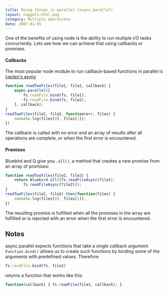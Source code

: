 ```yaml
---
title: Doing things in parallel (async.parallel)
layout: nuggets.html.pug
category: Multiple operations
date: 2007-01-05
---
```


One of the benefits of using node is the ability to run multiple I/O tasks
concurrently. Lets see how we can achieve that using callbacks or promises.


#### Callbacks

The most popular node module to run callback-based functions in parallel is
[caolan's async](//github.com/caolan/async)


```js
function readTwoFiles(file1, file2, callback) {
	async.parallel([
		fs.readFile.bind(fs, file1),
		fs.readFile.bind(fs, file2),
	], callback);
}
readTwoFiles(file1, file2, function(err, files) {
	console.log(files[0], files[1]);
})
```

The callback is called with no error and an array of results after all
operations are complete, or when the first error is encountered.

#### Promises

Bluebird and Q give you `.all()`, a method that creates a new promise from
an array of promises:

```js
function readTwoFiles(file1, file2) {
	return Bluebird.all([fs.readFileAsync(file1),
		fs.readFileAsync(file2)]);
}
readTwoFiles(file1, file2).then(function(files) {
	console.log(files[0], files[1]);
})
```

The resulting promise is fulfilled when all the promises in the array are
fulfilled or is rejected with an error when the first error is encountered.

## Notes

async.parallel expects functions that take a single callback argument.
`Function.bind()` allows us to create such functions by binding some of the
arguments with predefined values. Therefore

```js
fs.readFile.bind(fs, file1)
```

returns a function that works like this:

```js
function(callback) { fs.readFile(file1, callback); }
```
